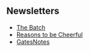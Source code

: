 ## Newsletters

- [The Batch](https://www.deeplearning.ai/the-batch/)
- [Reasons to be Cheerful](https://reasonstobecheerful.world/)
- [GatesNotes](https://www.gatesnotes.com/)
